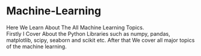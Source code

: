 # Machine-Learning
Here We Learn About The All Machine Learning Topics.  
Firstly I Cover About the Python Libraries such as numpy, pandas, matplotlib, scipy, seaborn and scikit etc.
After that We cover all major topics of the machine learning.
